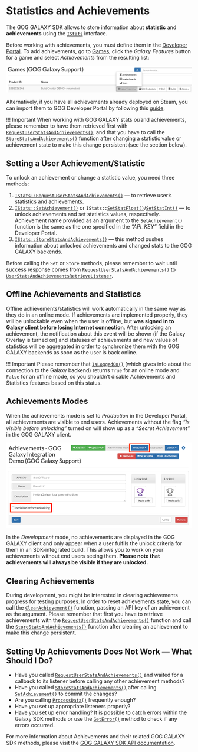 # Statistics and Achievements

The GOG GALAXY SDK allows to store information about **statistic** and **achievements** using the [`IStats`](https://docs.gog.com/galaxyapi/classgalaxy_1_1api_1_1IStats.html) interface.

Before working with achievements, you must define them in the  [Developer Portal](https://devportal.gog.com/welcome). To add achievements, go to [Games](https://devportal.gog.com/panel/games), click the *Galaxy Features* button for a game and select *Achievements* from the resulting list:

![Galaxy Features Button](_assets/devportal-product-btns.png)

Alternatively, if you have all achievements already deployed on Steam, you can import them to GOG Developer Portal by following this [guide](sdk-steam-import.md).

!!! Important
    When working with GOG GALAXY stats or/and achievements, please remember to have them retrieved first with [`RequestUserStatsAndAchievements()`](https://docs.gog.com/galaxyapi/classgalaxy_1_1api_1_1IStats.html#a38f5c146772f06dfd58c21ca599d7c25), and that you have to call the [`StoreStatsAndAchievements()`](https://docs.gog.com/galaxyapi/classgalaxy_1_1api_1_1IStats.html#a0e7f8f26b1825f6ccfb4dc26482b97ee) function after changing a statistic value or achievement state to make this change persistent (see the section below).

## Setting a User Achievement/Statistic

To unlock an achievement or change a statistic value, you need three methods:

1. [`IStats::RequestUserStatsAndAchievements()`](https://docs.gog.com/galaxyapi/classgalaxy_1_1api_1_1IStats.html#a38f5c146772f06dfd58c21ca599d7c25) — to retrieve user’s statistics and achievements.
2. [`IStats::SetAchievement()`](https://docs.gog.com/galaxyapi/classgalaxy_1_1api_1_1IStats.html#aa5f8d8f187ae0870b3a6cb7dd5ab60e5) or `IStats::`[`SetStatFloat()`](https://docs.gog.com/galaxyapi/classgalaxy_1_1api_1_1IStats.html#ab6e6c0a170b7ffcab82f1718df355814)/[`SetStatInt()`](https://docs.gog.com/galaxyapi/classgalaxy_1_1api_1_1IStats.html#adefd43488e071c40dc508d38284a1074) — to unlock achievements and set statistics values, respectively. Achievement name provided as an argument to the `SetAchievement()` function is the same as the one specified in the *“API_KEY”* field in the Developer Portal.
3. [`IStats::StoreStatsAndAchievements()`](https://docs.gog.com/galaxyapi/classgalaxy_1_1api_1_1IStats.html#a0e7f8f26b1825f6ccfb4dc26482b97ee) — this method pushes information about unlocked achievements and changed stats to the GOG GALAXY backends.

Before calling the `Set` or `Store` methods, please remember to wait until success response comes from `RequestUserStatsAndAchievements()` to [`UserStatsAndAchievementsRetrieveListener`](https://docs.gog.com/galaxyapi/classgalaxy_1_1api_1_1IUserStatsAndAchievementsRetrieveListener.html).

## Offline Achievements and Statistics

Offline achievements/statistics will work automatically in the same way as they do in an online mode. If achievements are implemented properly, they will be unlockable even when the user is offline, but **was signed in to Galaxy client before losing Internet connection**. After unlocking an achievement, the notification about this event will be shown (if the Galaxy Overlay is turned on) and statuses of achievements and new values of statistics will be aggregated in order to synchronize them with the GOG GALAXY backends as soon as the user is back online.

!!! Important
    Please remember that [`IsLoggedOn()`](https://docs.gog.com/galaxyapi/classgalaxy_1_1api_1_1IUser.html#a3e373012e77fd2baf915062d9e0c05b3) (which gives info about the connection to the Galaxy backend) returns `True` for an online mode and `False` for an offline mode, so you shouldn’t disable Achievements and Statistics features based on this status.

## Achievements Modes

When the achievements mode is set to *Production* in the Developer Portal, all achievements are visible to end users. Achievements without the flag *“Is visible before unlocking”* turned on will show up as a *“Secret Achievement”* in the GOG GALAXY client.

![Achievements Modes in Developer Portal](_assets/sdk-devportal-achievements.png)

In the *Development* mode, no achievements are displayed in the GOG GALAXY client and only appear when a user fulfils the unlock criteria for them in an SDK-integrated build. This allows you to work on your achievements without end users seeing them. **Please note that achievements will always be visible if they are unlocked.**

## Clearing Achievements

During development, you might be interested in clearing achievements progress for testing purposes. In order to reset achievements state, you can call the [`ClearAchievement()`](https://docs.gog.com/galaxyapi/classgalaxy_1_1api_1_1IStats.html#adef56fea6b98328144d7c61b69233b68) function, passing an API key of an achievement as the argument. Please remember that first you have to retrieve achievements with the  [`RequestUserStatsAndAchievements()`](https://docs.gog.com/galaxyapi/classgalaxy_1_1api_1_1IStats.html#a38f5c146772f06dfd58c21ca599d7c25) function and call the [`StoreStatsAndAchievements()`](https://docs.gog.com/galaxyapi/classgalaxy_1_1api_1_1IStats.html#a0e7f8f26b1825f6ccfb4dc26482b97ee) function after clearing an achievement to make this change persistent.

## Setting Up Achievements Does Not Work — What Should I Do?

- Have you called [`RequestUserStatsAndAchievements()`](https://docs.gog.com/galaxyapi/classgalaxy_1_1api_1_1IStats.html#a38f5c146772f06dfd58c21ca599d7c25) and waited for a callback to its listener before calling any other achievement methods?
- Have you called [`StoreStatsAndAchievements()`](https://docs.gog.com/galaxyapi/classgalaxy_1_1api_1_1IStats.html#a0e7f8f26b1825f6ccfb4dc26482b97ee) after calling [`SetAchievement()`](https://docs.gog.com/galaxyapi/classgalaxy_1_1api_1_1IStats.html#aa5f8d8f187ae0870b3a6cb7dd5ab60e5) to commit the changes?
- Are you calling [`ProcessData()`](https://docs.gog.com/galaxyapi/group__Peer.html#ga1e437567d7fb43c9845809b22c567ca7) frequently enough?
- Have you set up appropriate listeners properly?
- Have you set up error handling? It is possible to catch errors within the Galaxy SDK methods or use the [`GetError()`](https://docs.gog.com/galaxyapi/group__api.html#ga11169dd939f560d09704770a1ba4612b) method to check if any errors occurred.

For more information about Achievements and their related GOG GALAXY SDK methods, please visit the [GOG GALAXY SDK API documentation](https://docs.gog.com/galaxyapi).